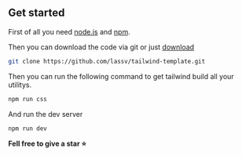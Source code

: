 ## Get started

First of all you need [node.js]("https://nodejs.org/en/") and [npm](https://www.npmjs.com/).

Then you can download the code via git or just [download]("https://ktlk.dk/OHH5u68")

```bash
git clone https://github.com/lassv/tailwind-template.git
```

Then you can run the following command to get tailwind build all your utilitys.

```bash
npm run css
```

And run the dev server

```bash
npm run dev
```

**Fell free to give a star ⭐️**
